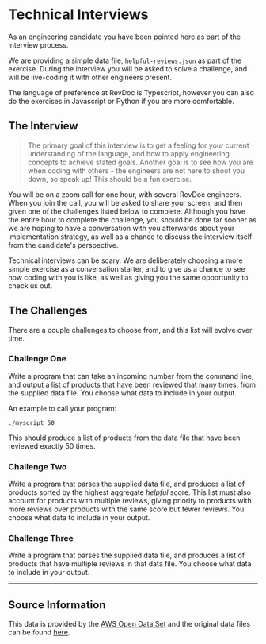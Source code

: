 # Technical Interviews

As an engineering candidate you have been pointed here as part of the interview process.

We are providing a simple data file, `helpful-reviews.json` as part of the exercise. During the interview you will be asked to solve a challenge, and will be live-coding it with other engineers present.

The language of preference at RevDoc is Typescript, however you can also do the exercises in Javascript or Python if you are more comfortable.

## The Interview

> The primary goal of this interview is to get a feeling for your current understanding of the language, and how to apply engineering concepts to achieve stated goals. Another goal is to see how you are when coding with others - the engineers are not here to shoot you down, so speak up! This should be a fun exercise.

You will be on a zoom call for one hour, with several RevDoc engineers. When you join the call, you will be asked to share your screen, and then given one of the challenges listed below to complete. Although you have the entire hour to complete the challenge, you should be done far sooner as we are hoping to have a conversation with you afterwards about your implementation strategy, as well as a chance to discuss the interview itself from the candidate's perspective.

Technical interviews can be scary. We are deliberately choosing a more simple exercise as a conversation starter, and to give us a chance to see how coding with you is like, as well as giving you the same opportunity to check us out.

## The Challenges

There are a couple challenges to choose from, and this list will evolve over time.

### Challenge One

Write a program that can take an incoming number from the command line, and output a list of products that have been reviewed that many times, from the supplied data file. You choose what data to include in your output.

An example to call your program:
```
./myscript 50
```
This should produce a list of products from the data file that have been reviewed exactly 50 times.

### Challenge Two

Write a program that parses the supplied data file, and produces a list of products sorted by the highest aggregate _helpful_ score. This list must also account for products with multiple reviews, giving priority to products with more reviews over products with the same score but fewer reviews. You choose what data to include in your output.

### Challenge Three

Write a program that parses the supplied data file, and produces a list of products that have multiple reviews in that data file. You choose what data to include in your output.

---
## Source Information

This data is provided by the [AWS Open Data Set](https://registry.opendata.aws/) and the original data files can be found [here](https://registry.opendata.aws/helpful-sentences-from-reviews/).